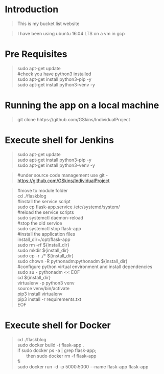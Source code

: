 # Introduction
>This is my bucket list website

>I have been using ubuntu 16.04 LTS on a vm in gcp


# Pre Requisites

>sudo apt-get update  
>#check you have python3 installed  
>sudo apt-get install python3-pip -y  
>sudo apt-get install python3-venv -y  


# Running the app on a local machine  

>git clone hhtps://github.com/GSkins/IndividualProject  



# Execute shell for Jenkins

>sudo apt-get update  
>sudo apt-get install python3-pip -y  
>sudo apt-get install python3-venv -y  

>#under source code management use git - https://github.com/GSkins/IndividualProject  

>#move to module folder  
>cd ./flaskblog  
>#install the service script  
>sudo cp flask-app.service /etc/systemd/system/  
>#reload the service scripts  
>sudo systemctl daemon-reload  
>#stop the old service  
>sudo systemctl stop flask-app  
>#install the application files  
>install_dir=/opt/flask-app  
>sudo rm -rf ${install_dir}  
>sudo mkdir ${install_dir}  
>sudo cp -r ./* ${install_dir}  
>sudo chown -R pythonadm:pythonadm ${install_dir}  
>#configure python virtual environment and install dependencies  
>sudo su - pythonadm << EOF  
>cd ${install_dir}  
>virtualenv -p python3 venv  
>source venv/bin/activate  
>pip3 install virtualenv  
>pip3 install -r requirements.txt  
>EOF  


# Execute shell for Docker  

>cd ./flaskblog  
>sudo docker build -t flask-app .  
>if sudo docker ps -a | grep flask-app;  
&nbsp;&nbsp;&nbsp;&nbsp;&nbsp;&nbsp; then sudo docker rm -f flask-app  
>fi  
>sudo docker run -d -p 5000:5000 --name flask-app flask-app  
